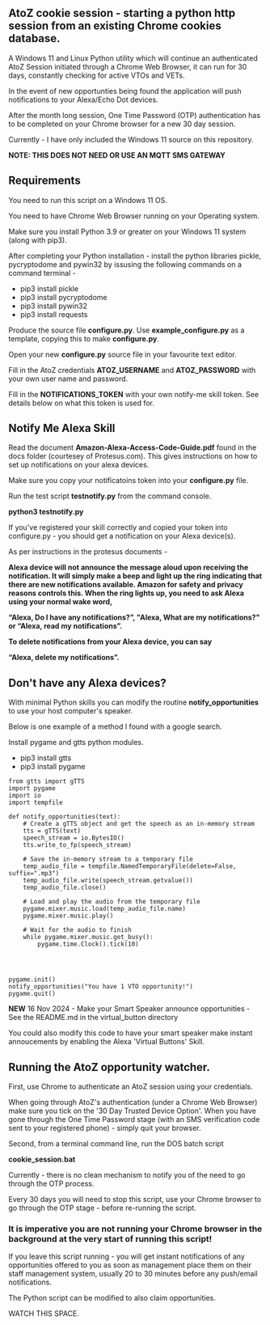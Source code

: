 ## AtoZ cookie session - starting a python http session from an existing Chrome cookies database. 

A Windows 11 and Linux Python utility which will continue an authenticated AtoZ Session initiated through a Chrome Web Browser, it can run for 30 days, constantly checking for active VTOs and VETs. 

In the event of new opportunties being found the application will push notifications to your Alexa/Echo Dot devices.

After the month long session, One Time Password (OTP) authentication has to be completed on your Chrome browser for a new 30 day session.

Currently - I have only included the Windows 11 source on this repository.

**NOTE: THIS DOES NOT NEED OR USE AN MQTT SMS GATEWAY**

## Requirements

You need to run this script on a Windows 11 OS.

You need to have Chrome Web Browser running on your Operating system.

Make sure you install Python 3.9 or greater on your Windows 11 system (along with pip3).


After completing your Python installation - install the python libraries pickle, pycryptodome and pywin32 by issusing the following commands on a command terminal -


* pip3 install pickle
* pip3 install pycryptodome
* pip3 install pywin32
* pip3 install requests



Produce the source file **configure.py**. Use **example_configure.py** as a template, copying this to make **configure.py**.

Open your new **configure.py** source file in your favourite text editor.

Fill in the AtoZ credentials **ATOZ_USERNAME** and **ATOZ_PASSWORD** with your own user name and password.

Fill in the **NOTIFICATIONS_TOKEN** with your own notify-me skill token. See details below on what this token is used for.


## Notify Me Alexa Skill

Read the document **Amazon-Alexa-Access-Code-Guide.pdf** found in the docs folder (courtesey of Protesus.com). This gives instructions on how to set up notifications on your alexa devices.

Make sure you copy your notificatoins token into your **configure.py** file.

Run the test script **testnotify.py** from the command console. 

**python3 testnotify.py**

If you've registered your skill correctly and copied your token into configure.py - you should get a notification on your Alexa device(s).

As per instructions in the protesus documents -

**Alexa device will not announce the message aloud upon receiving the notification. It will simply make a beep and light up the ring indicating that there are new notifications available. Amazon for safety and privacy reasons controls this. When the ring lights up, you need to ask Alexa using your normal wake word,**

**“Alexa, Do I have any notifications?”, "Alexa, What are my notifications?" or “Alexa, read my notifications”.**

**To delete notifications from your Alexa device, you can say**

**“Alexa, delete my notifications”.**

## Don't have any Alexa devices?

With minimal Python skills you can modify the routine **notify_opportunities** to use your host computer's speaker.

Below is one example of a method I found with a google search.

Install pygame and gtts python modules.

* pip3 install gtts
* pip3 install pygame


```
from gtts import gTTS
import pygame
import io
import tempfile

def notify_opportunities(text):
    # Create a gTTS object and get the speech as an in-memory stream
    tts = gTTS(text)
    speech_stream = io.BytesIO()
    tts.write_to_fp(speech_stream)

    # Save the in-memory stream to a temporary file
    temp_audio_file = tempfile.NamedTemporaryFile(delete=False, suffix=".mp3")
    temp_audio_file.write(speech_stream.getvalue())
    temp_audio_file.close()

    # Load and play the audio from the temporary file
    pygame.mixer.music.load(temp_audio_file.name)
    pygame.mixer.music.play()

    # Wait for the audio to finish
    while pygame.mixer.music.get_busy():
        pygame.time.Clock().tick(10)




pygame.init()
notify_opportunities("You have 1 VTO opportunity!")
pygame.quit()

```


**NEW** 16 Nov 2024 - Make your Smart Speaker announce opportunities - See the README.md in the virtual_button directory

You could also modify this code to have your smart speaker make instant annoucements by enabling the Alexa 'Virtual Buttons' Skill.


## Running the AtoZ opportunity watcher.

First, use Chrome to authenticate an AtoZ session using your credentials.

When going through AtoZ's authentication (under a Chrome Web Browser) make sure you tick on the '30 Day Trusted Device Option'.
When you have gone through the One Time Password stage (with an SMS verification code sent to your registered phone) - simply quit your browser.


Second, from a terminal command line, run the DOS batch script

**cookie_session.bat**

Currently - there is no clean mechanism to notify you of the need to go through the OTP process. 

Every 30 days you will need to stop this script, use your Chrome browser to go through the OTP stage - before re-running the script.


### It is imperative you are not running your Chrome browser in the background at the very start of running this script!

If you leave this script running - you will get instant notifications of any opportunities offered to you as soon as management place them on their staff management system, usually 20 to 30 minutes before any push/email notifications.

The Python script can be modified to also claim opportunities.

WATCH THIS SPACE.
















